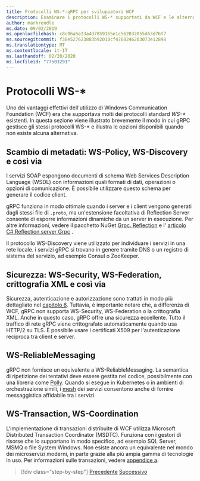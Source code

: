 ```yaml
---
title: Protocolli WS-*-gRPC per sviluppatori WCF
description: Esaminare i protocolli WS-* supportati da WCF e le alternative disponibili con gRPC
author: markrendle
ms.date: 09/02/2019
ms.openlocfilehash: c8c06a5e23a4d7859165e1c562032055d63d76f7
ms.sourcegitcommit: f38e527623883b92010cf4760246203073e12898
ms.translationtype: MT
ms.contentlocale: it-IT
ms.lasthandoff: 02/20/2020
ms.locfileid: "77503291"
---
```

# <a name="ws--protocols"></a>Protocolli WS-\*

Uno dei vantaggi effettivi dell'utilizzo di Windows Communication Foundation (WCF) era che supportava molti dei protocolli standard _WS-\*_ esistenti. In questa sezione viene illustrato brevemente il modo in cui gRPC gestisce gli stessi protocolli WS-\* e illustra le opzioni disponibili quando non esiste alcuna alternativa.

## <a name="metadata-exchange-ws-policy-ws-discovery-and-so-on"></a>Scambio di metadati: WS-Policy, WS-Discovery e così via

I servizi SOAP espongono documenti di schema Web Services Description Language (WSDL) con informazioni quali formati di dati, operazioni o opzioni di comunicazione. È possibile utilizzare questo schema per generare il codice client.

gRPC funziona in modo ottimale quando i server e i client vengono generati dagli stessi file di `.proto`, ma un'estensione facoltativa di Reflection Server consente di esporre informazioni dinamiche da un server in esecuzione. Per altre informazioni, vedere il pacchetto NuGet [Grpc. Reflection](https://nuget.org/packages/Grpc.Reflection) e l' [articolo C# Reflection server Grpc](https://github.com/grpc/grpc/blob/master/doc/csharp/server_reflection.md) .

Il protocollo WS-Discovery viene utilizzato per individuare i servizi in una rete locale. i servizi gRPC si trovano in genere tramite DNS o un registro di sistema del servizio, ad esempio Consul o ZooKeeper.

## <a name="security-ws-security-ws-federation-xml-encryption-and-so-on"></a>Sicurezza: WS-Security, WS-Federation, crittografia XML e così via

Sicurezza, autenticazione e autorizzazione sono trattati in modo più dettagliato nel [capitolo 6](security.md). Tuttavia, è importante notare che, a differenza di WCF, gRPC non supporta WS-Security, WS-Federation o la crittografia XML. Anche in questo caso, gRPC offre una sicurezza eccellente. Tutto il traffico di rete gRPC viene crittografato automaticamente quando usa HTTP/2 su TLS. È possibile usare i certificati X509 per l'autenticazione reciproca tra client e server.

## <a name="ws-reliablemessaging"></a>WS-ReliableMessaging

gRPC non fornisce un equivalente a WS-ReliableMessaging. La semantica di ripetizione dei tentativi deve essere gestita nel codice, possibilmente con una libreria come [Polly](https://github.com/App-vNext/Polly). Quando si esegue in Kubernetes o in ambienti di orchestrazione simili, i [mesh](service-mesh.md) dei servizi consentono anche di fornire messaggistica affidabile tra i servizi.

## <a name="ws-transaction-ws-coordination"></a>WS-Transaction, WS-Coordination

L'implementazione di transazioni distribuite di WCF utilizza Microsoft Distributed Transaction Coordinator (MSDTC). Funziona con i gestori di risorse che lo supportano in modo specifico, ad esempio SQL Server, MSMQ o file System Windows. Non esiste ancora un equivalente nel mondo dei microservizi moderni, in parte grazie alla più ampia gamma di tecnologie in uso. Per informazioni sulle transazioni, vedere [appendice a](appendix.md).

>[!div class="step-by-step"]
>[Precedente](error-handling.md)
>[Successivo](migrate-wcf-to-grpc.md)
